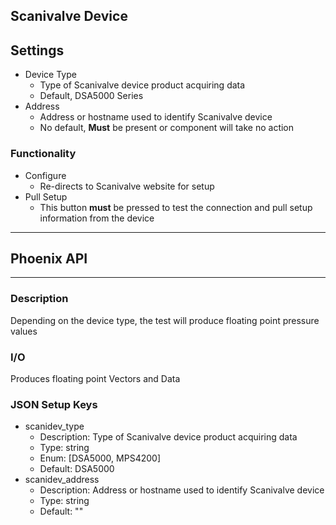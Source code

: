 ## Scanivalve Device
## Settings

- Device Type
    - Type of Scanivalve device product acquiring data
    - Default, DSA5000 Series
- Address
    - Address or hostname used to identify Scanivalve device
    - No default, **Must** be present or component will take no action

### Functionality

- Configure
  - Re-directs to Scanivalve website for setup
- Pull Setup
  - This button **must** be pressed to test the connection and pull setup information from the device
___
## Phoenix API
___
### Description

Depending on the device type, the test will produce floating point pressure values

### I/O

Produces floating point Vectors and Data

### JSON Setup Keys

- scanidev_type
    - Description: Type of Scanivalve device product acquiring data
    - Type: string
    - Enum: [DSA5000, MPS4200]
    - Default: DSA5000
- scanidev_address
    - Description: Address or hostname used to identify Scanivalve device
    - Type: string
    - Default: ""

